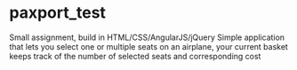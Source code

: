 # paxport_test

Small assignment, build in HTML/CSS/AngularJS/jQuery
Simple application that lets you select one or multiple seats on an airplane, your current basket keeps track of the number of selected seats and corresponding cost

